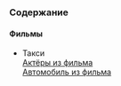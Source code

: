 ﻿### Содержание  

#### Фильмы  
- Такси  
[Актёры из фильма](./pages/knowledge/movies/taxi_1-2-3/actors.md)  
[Автомобиль из фильма](./pages/knowledge/movies/taxi_1-2-3/car.md)
